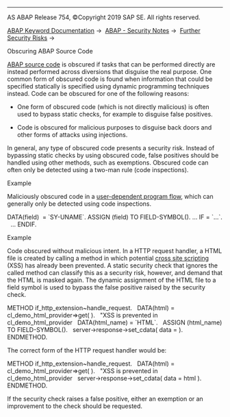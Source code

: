   

* * *

AS ABAP Release 754, ©Copyright 2019 SAP SE. All rights reserved.

[ABAP Keyword Documentation](javascript:call_link\('abenabap.htm'\)) →  [ABAP - Security Notes](javascript:call_link\('abenabap_security.htm'\)) →  [Further Security Risks](javascript:call_link\('abenother_programming_scrty.htm'\)) → 

Obscuring ABAP Source Code

[ABAP source code](javascript:call_link\('abenabap_source_code_glosry.htm'\) "Glossary Entry") is obscured if tasks that can be performed directly are instead performed across diversions that disguise the real purpose. One common form of obscured code is found when information that could be specified statically is specified using dynamic programming techniques instead. Code can be obscured for one of the following reasons:

-   One form of obscured code (which is not directly malicious) is often used to bypass static checks, for example to disguise false positives.

-   Code is obscured for malicious purposes to disguise back doors and other forms of attacks using injections.

In general, any type of obscured code presents a security risk. Instead of bypassing static checks by using obscured code, false positives should be handled using other methods, such as exemptions. Obscured code can often only be detected using a two-man rule (code inspections).

Example

Maliciously obscured code in a [user-dependent program flow](javascript:call_link\('abenuser_dependent_scrty.htm'\)), which can generally only be detected using code inspections.

DATA(field)  = \`SY-UNAME\`.
ASSIGN (field) TO FIELD-SYMBOL(<field>).
...
IF <field> = \`...\`.
  ...
ENDIF.

Example

Code obscured without malicious intent. In a HTTP request handler, a HTML file is created by calling a method in which potential [cross site scripting](javascript:call_link\('abenxss_glosry.htm'\) "Glossary Entry") (XSS) has already been prevented. A static security check that ignores the called method can classify this as a security risk, however, and demand that the HTML is masked again. The dynamic assignment of the HTML file to a field symbol is used to bypass the false positive raised by the security check.

METHOD if\_http\_extension~handle\_request.
  DATA(html) = cl\_demo\_html\_provider=>get( ).
  "XSS is prevented in cl\_demo\_html\_provider
  DATA(html\_name) = \`HTML\`.
  ASSIGN (html\_name) TO FIELD-SYMBOL(<html>).
  server->response->set\_cdata( data = <html> ).
ENDMETHOD.

The correct form of the HTTP request handler would be:

METHOD if\_http\_extension~handle\_request.
  DATA(html) = cl\_demo\_html\_provider=>get( ).
  "XSS is prevented in cl\_demo\_html\_provider
  server->response->set\_cdata( data = html ).
ENDMETHOD.

If the security check raises a false positive, either an exemption or an improvement to the check should be requested.